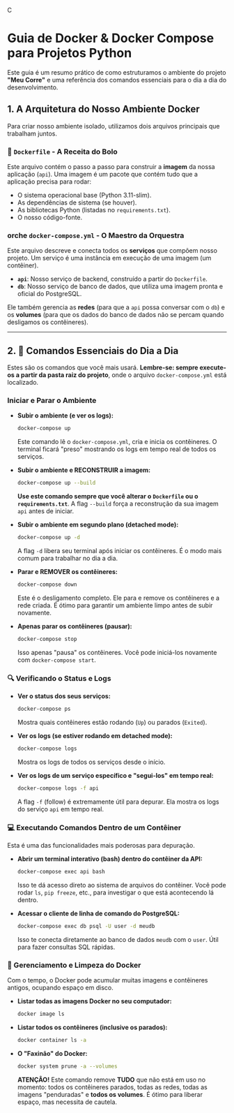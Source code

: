 C
# Guia de Docker & Docker Compose para Projetos Python

Este guia é um resumo prático de como estruturamos o ambiente do projeto **"Meu Corre"** e uma referência dos comandos essenciais para o dia a dia do desenvolvimento.

## 1\. A Arquitetura do Nosso Ambiente Docker

Para criar nosso ambiente isolado, utilizamos dois arquivos principais que trabalham juntos.

### 📜 `Dockerfile` - A Receita do Bolo

Este arquivo contém o passo a passo para construir a **imagem** da nossa aplicação (`api`). Uma imagem é um pacote que contém tudo que a aplicação precisa para rodar:

  - O sistema operacional base (Python 3.11-slim).
  - As dependências de sistema (se houver).
  - As bibliotecas Python (listadas no `requirements.txt`).
  - O nosso código-fonte.

### orche `docker-compose.yml` - O Maestro da Orquestra

Este arquivo descreve e conecta todos os **serviços** que compõem nosso projeto. Um serviço é uma instância em execução de uma imagem (um contêiner).

  - **`api`**: Nosso serviço de backend, construído a partir do `Dockerfile`.
  - **`db`**: Nosso serviço de banco de dados, que utiliza uma imagem pronta e oficial do PostgreSQL.

Ele também gerencia as **redes** (para que a `api` possa conversar com o `db`) e os **volumes** (para que os dados do banco de dados não se percam quando desligamos os contêineres).

-----

## 2\. 🚀 Comandos Essenciais do Dia a Dia

Estes são os comandos que você mais usará. **Lembre-se: sempre execute-os a partir da pasta raiz do projeto**, onde o arquivo `docker-compose.yml` está localizado.

### Iniciar e Parar o Ambiente

  * **Subir o ambiente (e ver os logs):**

    ```bash
    docker-compose up
    ```

    Este comando lê o `docker-compose.yml`, cria e inicia os contêineres. O terminal ficará "preso" mostrando os logs em tempo real de todos os serviços.

  * **Subir o ambiente e RECONSTRUIR a imagem:**

    ```bash
    docker-compose up --build
    ```

    **Use este comando sempre que você alterar o `Dockerfile` ou o `requirements.txt`**. A flag `--build` força a reconstrução da sua imagem `api` antes de iniciar.

  * **Subir o ambiente em segundo plano (detached mode):**

    ```bash
    docker-compose up -d
    ```

    A flag `-d` libera seu terminal após iniciar os contêineres. É o modo mais comum para trabalhar no dia a dia.

  * **Parar e REMOVER os contêineres:**

    ```bash
    docker-compose down
    ```

    Este é o desligamento completo. Ele para e remove os contêineres e a rede criada. É ótimo para garantir um ambiente limpo antes de subir novamente.

  * **Apenas parar os contêineres (pausar):**

    ```bash
    docker-compose stop
    ```

    Isso apenas "pausa" os contêineres. Você pode iniciá-los novamente com `docker-compose start`.

### 🔍 Verificando o Status e Logs

  * **Ver o status dos seus serviços:**

    ```bash
    docker-compose ps
    ```

    Mostra quais contêineres estão rodando (`Up`) ou parados (`Exited`).

  * **Ver os logs (se estiver rodando em detached mode):**

    ```bash
    docker-compose logs
    ```

    Mostra os logs de todos os serviços desde o início.

  * **Ver os logs de um serviço específico e "segui-los" em tempo real:**

    ```bash
    docker-compose logs -f api
    ```

    A flag `-f` (follow) é extremamente útil para depurar. Ela mostra os logs do serviço `api` em tempo real.

### 💻 Executando Comandos Dentro de um Contêiner

Esta é uma das funcionalidades mais poderosas para depuração.

  * **Abrir um terminal interativo (bash) dentro do contêiner da API:**

    ```bash
    docker-compose exec api bash
    ```

    Isso te dá acesso direto ao sistema de arquivos do contêiner. Você pode rodar `ls`, `pip freeze`, etc., para investigar o que está acontecendo lá dentro.

  * **Acessar o cliente de linha de comando do PostgreSQL:**

    ```bash
    docker-compose exec db psql -U user -d meudb
    ```

    Isso te conecta diretamente ao banco de dados `meudb` com o `user`. Útil para fazer consultas SQL rápidas.

### 🧹 Gerenciamento e Limpeza do Docker

Com o tempo, o Docker pode acumular muitas imagens e contêineres antigos, ocupando espaço em disco.

  * **Listar todas as imagens Docker no seu computador:**

    ```bash
    docker image ls
    ```

  * **Listar todos os contêineres (inclusive os parados):**

    ```bash
    docker container ls -a
    ```

  * **O "Faxinão" do Docker:**

    ```bash
    docker system prune -a --volumes
    ```

    **ATENÇÂO\!** Este comando remove **TUDO** que não está em uso no momento: todos os contêineres parados, todas as redes, todas as imagens "penduradas" e **todos os volumes**. É ótimo para liberar espaço, mas necessita de cautela.